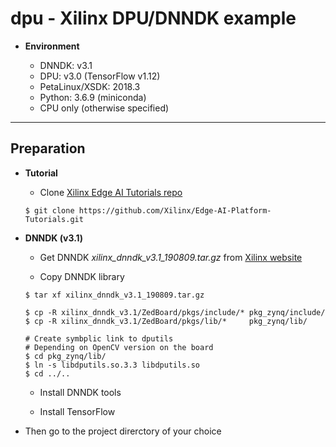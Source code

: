 # dpu - Xilinx DPU/DNNDK example

- __Environment__

  - DNNDK: v3.1
  - DPU: v3.0 (TensorFlow v1.12)
  - PetaLinux/XSDK: 2018.3
  - Python: 3.6.9 (miniconda)
  - CPU only (otherwise specified)

***

## Preparation

- __Tutorial__

  - Clone [Xilinx Edge AI Tutorials repo](https://github.com/Xilinx/Edge-AI-Platform-Tutorials)

  ```shell-session
  $ git clone https://github.com/Xilinx/Edge-AI-Platform-Tutorials.git
  ```

- __DNNDK (v3.1)__

  - Get DNNDK  _xilinx_dnndk_v3.1_190809.tar.gz_ from [Xilinx website](https://www.xilinx.com/products/design-tools/ai-inference/ai-developer-hub.html#edge)

  - Copy DNNDK library

  ```shell-session
  $ tar xf xilinx_dnndk_v3.1_190809.tar.gz

  $ cp -R xilinx_dnndk_v3.1/ZedBoard/pkgs/include/* pkg_zynq/include/
  $ cp -R xilinx_dnndk_v3.1/ZedBoard/pkgs/lib/*     pkg_zynq/lib/

  # Create symbplic link to dputils
  # Depending on OpenCV version on the board
  $ cd pkg_zynq/lib/
  $ ln -s libdputils.so.3.3 libdputils.so
  $ cd ../..
  ```

  - Install DNNDK tools

  - Install TensorFlow

- Then go to the project direrctory of your choice

